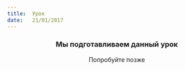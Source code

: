 ```yaml
---
title:  Урок
date:   21/01/2017
---
```


### <center>Мы подготавливаем данный урок</center>
<center>Попробуйте позже</center>